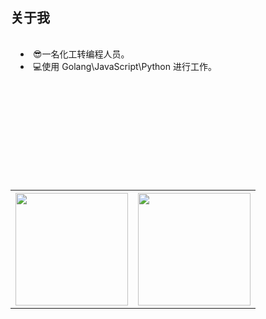 <div style="display:flex;flex-direction:column;min-height:auto;">
  <h2>关于我</h2>
  <div style="padding: 1rem;">
    <li>😎一名化工转编程人员。</li>
    <li>💻使用 Golang\JavaScript\Python 进行工作。</li>
  </div>
  <br>
  <table style="margin-top:150px;">
    <tr>
      <th><image style="height:180px;" src="https://github-readme-stats.vercel.app/api?username=huxulm&theme=buefy&hide_border=true"></image></th>
      <th><image style="height:180px;" src="https://github-readme-stats.vercel.app/api/top-langs/?username=huxulm&layout=compact&&show_icons=true&include_all_commits=true&theme=buefy&hide_border=true"></image></th>
    </tr>
  </table>
</div>

